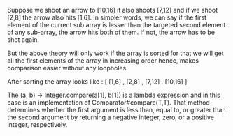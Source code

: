 Suppose we shoot an arrow to [10,16] it also shoots [7,12] and if we shoot [2,8] the arrow also hits [1,6]. In simpler words, we can say if the first element of the current sub array is lesser than the targeted second element of any sub-array, the arrow hits both of them. If not, the arrow has to be shot again.

But the above theory will only work if the array is sorted for that we will get all the first elements of the array in increasing order hence, makes comparison easier without any loopholes.

After sorting the array looks like : [ [1,6] , [2,8] , [7,12] , [10,16] ]

The (a, b) -> Integer.compare(a[1], b[1]) is a lambda expression and in this case is an implementation of Comparator#compare(T,T). That method determines whether the first argument is less than, equal to, or greater than the second argument by returning a negative integer, zero, or a positive integer, respectively. 
